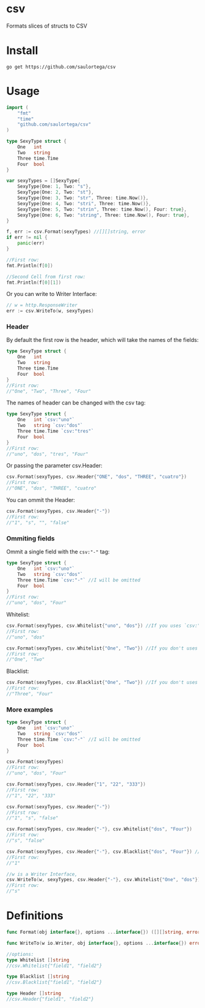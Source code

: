 # csv
Formats slices of structs to CSV

# Install
`go get https://github.com/saulortega/csv`

# Usage
```go
import (
	"fmt"
	"time"
	"github.com/saulortega/csv"
)

type SexyType struct {
	One   int
	Two   string
	Three time.Time
	Four  bool
}

var sexyTypes = []SexyType{
	SexyType{One: 1, Two: "s"},
	SexyType{One: 2, Two: "st"},
	SexyType{One: 3, Two: "str", Three: time.Now()},
	SexyType{One: 4, Two: "stri", Three: time.Now()},
	SexyType{One: 5, Two: "strin", Three: time.Now(), Four: true},
	SexyType{One: 6, Two: "string", Three: time.Now(), Four: true},
}

f, err := csv.Format(sexyTypes) //[][]string, error
if err != nil {
	panic(err)
}

//First row:
fmt.Println(f[0])

//Second Cell from first row:
fmt.Println(f[0][1])
```

Or you can write to Writer Interface:
```go
// w = http.ResponseWriter
err := csv.WriteTo(w, sexyTypes)
```

### Header

By default the first row is the header, which will take the names of the fields:
```go
type SexyType struct {
	One   int
	Two   string
	Three time.Time
	Four  bool
}
//First row:
//"One", "Two", "Three", "Four"
```

The names of header can be changed with the csv tag:
```go
type SexyType struct {
	One   int `csv:"uno"`
	Two   string `csv:"dos"`
	Three time.Time `csv:"tres"`
	Four  bool
}
//First row:
//"uno", "dos", "tres", "Four"
```

Or passing the parameter csv.Header:
```go
csv.Format(sexyTypes, csv.Header{"ONE", "dos", "THREE", "cuatro"})
//First row:
//"ONE", "dos", "THREE", "cuatro"
```

You can ommit the Header:
```go
csv.Format(sexyTypes, csv.Header{"-"})
//First row:
//"1", "s", "", "false"
```

### Ommiting fields

Ommit a single field with the `csv:"-"` tag:
```go
type SexyType struct {
	One   int `csv:"uno"`
	Two   string `csv:"dos"`
	Three time.Time `csv:"-"` //I will be omitted
	Four  bool
}
//First row:
//"uno", "dos", "Four"
```

Whitelist:
```go
csv.Format(sexyTypes, csv.Whitelist{"uno", "dos"}) //If you uses `csv:"uno"` and `csv:"dos"` tags
//First row:
//"uno", "dos"

csv.Format(sexyTypes, csv.Whitelist{"One", "Two"}) //If you don't uses csv tags
//First row:
//"One", "Two"
```

Blacklist:
```go
csv.Format(sexyTypes, csv.Blacklist{"One", "Two"}) //If you don't uses csv tags
//First row:
//"Three", "Four"
```

### More examples
```go
type SexyType struct {
	One   int `csv:"uno"`
	Two   string `csv:"dos"`
	Three time.Time `csv:"-"` //I will be omitted
	Four  bool
}

csv.Format(sexyTypes)
//First row:
//"uno", "dos", "Four"

csv.Format(sexyTypes, csv.Header{"1", "22", "333"})
//First row:
//"1", "22", "333"

csv.Format(sexyTypes, csv.Header{"-"})
//First row:
//"1", "s", "false"

csv.Format(sexyTypes, csv.Header{"-"}, csv.Whitelist{"dos", "Four"})
//First row:
//"s", "false"

csv.Format(sexyTypes, csv.Header{"-"}, csv.Blacklist{"dos", "Four"}) //Three is also ignored by `csv:"-"` tag
//First row:
//"1"

//w is a Writer Interface,
csv.WriteTo(w, sexyTypes, csv.Header{"-"}, csv.Whitelist{"One", "dos"}) //"uno" overwrites "One", so "One" has no effect
//First row:
//"s"
```

# Definitions

```go
func Format(obj interface{}, options ...interface{}) ([][]string, error)

func WriteTo(w io.Writer, obj interface{}, options ...interface{}) error

//options:
type Whitelist []string
//csv.Whitelist{"field1", "field2"}

type Blacklist []string
//csv.Blacklist{"field1", "field2"}

type Header []string
//csv.Header{"field1", "field2"}
```
